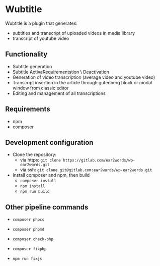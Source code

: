 # Wubtitle

Wubtitle is a plugin that generates:
- subtitles and transcript of uploaded videos in media library
- transcript of youtube video

## Functionality

  - Subtitle generation
  - Subtitle ActivaRequirementstion \ Deactivation
  - Generation of video transcription (average video and youtube video)
  - Transcript insertion in the article through gutenberg block or modal window from classic editor
  - Editing and management of all transcriptions

## Requirements

* npm
* composer

## Development configuration

* Clone the repository:
    * via https: `git clone https://gitlab.com/ear2words/wp-ear2words.git`
    * via ssh: `git clone git@gitlab.com:ear2words/wp-ear2words.git`
* Install composer and npm, then build
    * `composer install`
    * `npm install`
    * `npm run build`


## Other pipeline commands

* `composer phpcs`

* `composer phpmd`

* `composer check-php`

* `composer fixphp`

* `npm run fixjs`
